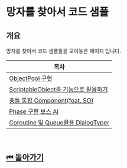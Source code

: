 # 망자를 찾아서 코드 샘플

## 개요 
망자를 찾아서 코드 샘플들을 모아놓은 페이지 입니다.

|목차|
|---|
|[ObjectPool 구현](./ObjectPool/)|
|[ScriptableObject를 기능으로 활용하기](./ScriptableObjectFunction/)|
|[충돌 통합 Component(feat. SO)](./IntegrateCollision/)|
|[Phase 구현 보스 AI](./PhaseBossAI/)|
|[Coroutine 및 Queue활용 DialogTyper](./DialogTyper/)|

<br>

## [⏮ 돌아가기](../)